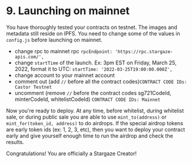 # 9. Launching on mainnet

You have thoroughly tested your contracts on testnet. The images and metadata still reside on IPFS. You need to change some of the values in `config.js` before launching on mainnet.&#x20;

* change rpc to mainnet rpc `rpcEndpoint: 'https://rpc.stargaze-apis.com/',`
* change `startTime` of the launch. Ex: 3pm EST on Friday, March 25, 2022, format it to UTC: `startTime: '2022-03-25T19:00:00.000Z',`
* change account to your mainnet account
* comment out (add `//` before all the contract codes)`CONTRACT CODE IDs: Castor Testnet`&#x20;
* uncomment (remove `//` before the contract codes sg721CodeId, minterCodeId, whitelistCodeId) `CONTRACT CODE IDs: Mainnet`&#x20;

Now you're ready to deploy. At any time, before whitelist, during whitelist sale, or during public sale you are able to use `mint_to(address)` or `mint_for(token_id, address)` to do airdrops. If the special airdrop tokens are  early token ids (ex: 1, 2, 3, etc), then you want to deploy your contract early and give yourself enough time to run the airdrop and check the results.

Congratulations! You are officially a Stargaze Creator!

